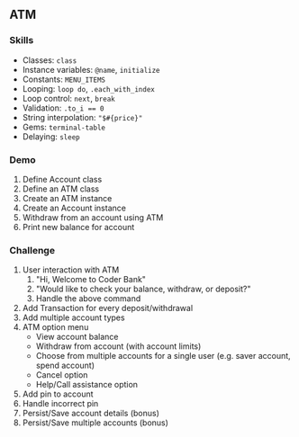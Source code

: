 ## ATM

### Skills

- Classes: `class`
- Instance variables: `@name`, `initialize`
- Constants: `MENU_ITEMS`
- Looping: `loop do`, `.each_with_index`
- Loop control: `next`, `break`
- Validation: `.to_i == 0`
- String interpolation: `"$#{price}"`
- Gems: `terminal-table`
- Delaying: `sleep`

### Demo

1. Define Account class
2. Define an ATM class
3. Create an ATM instance
4. Create an Account instance
5. Withdraw from an account using ATM
6. Print new balance for account

### Challenge
1. User interaction with ATM
    1. "Hi, Welcome to Coder Bank"
    2. "Would like to check your balance, withdraw, or deposit?"
    3. Handle the above command
2. Add Transaction for every deposit/withdrawal
3. Add multiple account types
2. ATM option menu
    * View account balance
    * Withdraw from account (with account limits)
    * Choose from multiple accounts for a single user (e.g. saver account, spend account)
    * Cancel option
    * Help/Call assistance option
3. Add pin to account
4. Handle incorrect pin
5. Persist/Save account details (bonus)
6. Persist/Save multiple accounts (bonus)
